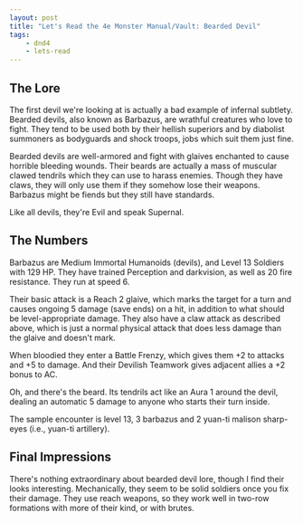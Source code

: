 ```yaml
---
layout: post
title: "Let's Read the 4e Monster Manual/Vault: Bearded Devil"
tags:
    - dnd4
    - lets-read
---
```


## The Lore

The first devil we're looking at is actually a bad example of infernal
subtlety. Bearded devils, also known as Barbazus, are wrathful creatures who
love to fight. They tend to be used both by their hellish superiors and by
diabolist summoners as bodyguards and shock troops, jobs which suit them just
fine.

Bearded devils are well-armored and fight with glaives enchanted to cause
horrible bleeding wounds. Their beards are actually a mass of muscular clawed
tendrils which they can use to harass enemies. Though they have claws, they will
only use them if they somehow lose their weapons. Barbazus might be fiends but
they still have standards.

Like all devils, they're Evil and speak Supernal.

## The Numbers

Barbazus are Medium Immortal Humanoids (devils), and Level 13 Soldiers with 129
HP. They have trained Perception and darkvision, as well as 20 fire
resistance. They run at speed 6.

Their basic attack is a Reach 2 glaive, which marks the target for a turn and
causes ongoing 5 damage (save ends) on a hit, in addition to what should be
level-appropriate damage. They also have a claw attack as described above, which
is just a normal physical attack that does less damage than the glaive and
doesn't mark.

When bloodied they enter a Battle Frenzy, which gives them +2 to attacks and +5
to damage. And their Devilish Teamwork gives adjacent allies a +2 bonus to AC.

Oh, and there's the beard. Its tendrils act like an Aura 1 around the devil,
dealing an automatic 5 damage to anyone who starts their turn inside.

The sample encounter is level 13, 3 barbazus and 2 yuan-ti malison sharp-eyes
(i.e., yuan-ti artillery).

## Final Impressions

There's nothing extraordinary about bearded devil lore, though I find their
looks interesting. Mechanically, they seem to be solid soldiers once you fix
their damage. They use reach weapons, so they work well in two-row formations
with more of their kind, or with brutes.
